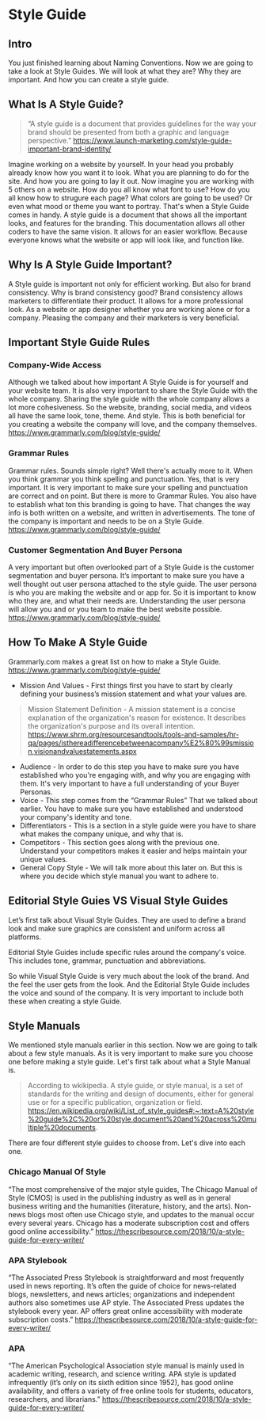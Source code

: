 # Style Guide

## Intro
You just finished learning about Naming Conventions. Now we are going to take a look at Style Guides. We will look at what they are? Why they are important. And how you can create a style guide.

## What Is A Style Guide?
>“A style guide is a document that provides guidelines for the way your brand should be presented from both a  graphic and language perspective.” 
https://www.launch-marketing.com/style-guide-important-brand-identity/

Imagine working on a website by yourself. In your head you probably already know how you want it to look. What you are planning to do for the site. And how you are going to lay it out. Now imagine you are working with 5 others on a website. How do you all know what font to use? How do you all know how to strugure each page? What colors are going to be used? Or even what mood or theme you want to portray. That's when a Style Guide comes in handy. A style guide is a document that shows all the important looks, and features for the branding. This documentation allows all other coders to have the same vision. It allows for an easier workflow. Because everyone knows what the website or app will look like, and function like.

## Why Is A Style Guide Important?
A Style guide is important not only for efficient working. But also for brand consistency. Why is brand consistency good? Brand consistency allows marketers to differentiate their product. It allows for a more professional look. As a website or app designer whether you are working alone or for a company. Pleasing the company and their marketers is very beneficial. 

## Important Style Guide Rules

### Company-Wide Access
Although we talked about how important A Style Guide is for yourself and your website team. It is also very important to share the Style Guide with the whole company. Sharing the style guide with the whole company allows a lot more cohesiveness. So the website, branding, social media, and videos all have the same look, tone, theme. And style. This is both beneficial for you creating a website the company will love, and the company themselves.
https://www.grammarly.com/blog/style-guide/


### Grammar Rules
Grammar rules. Sounds simple right? Well there's actually more to it. When you think grammar you think spelling and punctuation. Yes, that is very important. It is very important to make sure your spelling and punctuation are correct and on point. But there is more to Grammar Rules. You also have to establish what ton this branding is going to have. That changes the way info is both written on a website, and written in advertisements. The tone of the company is important and needs to be on a Style Guide. 
https://www.grammarly.com/blog/style-guide/


### Customer Segmentation And Buyer Persona
A very important but often overlooked part of a Style Guide is the customer segmentation and buyer persona. It’s important to make sure you have a well thought out user persona attached to the style guide. The user persona is who you are making the website and or app for. So it is important to know who they are, and what their needs are. Understanding the user persona will allow you and or you team to make the best website possible.
https://www.grammarly.com/blog/style-guide/

## How To Make A Style Guide
Grammarly.com makes a great list on how to make a Style Guide. https://www.grammarly.com/blog/style-guide/

- Mission And Values - First things first you have to start by clearly defining your business’s mission statement and what your values are.
>Mission Statement Definition - A mission statement is a concise explanation of the organization's reason for existence. It describes the organization's purpose and its overall intention. https://www.shrm.org/resourcesandtools/tools-and-samples/hr-qa/pages/isthereadifferencebetweenacompany%E2%80%99smission,visionandvaluestatements.aspx

- Audience - In order to do this step you have to make sure you have established who you're engaging with, and why you are engaging with them. It's very important to have a full understanding of your Buyer Personas.
- Voice - This step comes from the “Grammar Rules” That we talked about earlier. You have to make sure you have established and understood your company's identity and tone.
- Differentiators - This is a section in a style guide were you have to share what makes the company unique, and why that is. 
- Competitors - This section goes along with the previous one. Understand your competitors makes it easier and helps maintain your unique values.
- General Copy Style - We will talk more about this later on. But this is where you decide which style manual you want to adhere to.

## Editorial Style Guies VS Visual Style Guides
Let’s first talk about Visual Style Guides. They are used to define a brand look and make sure graphics are consistent and uniform across all platforms. 

Editorial Style Guides include specific rules around the company's voice. This includes tone, grammar, punctuation and abbreviations. 

So while Visual Style Guide is very much about the look of the brand. And the feel the user gets from the look. And the Editorial Style Guide includes the voice and sound of the company. It is very important to include both these when creating a style Guide.

## Style Manuals
We mentioned style manuals earlier in this section. Now we are going to talk about a few style manuals. As it is very important to make sure you choose one before making a style guide.
Let's first talk about what a Style Manual is.
>According to wkikipedia. A style guide, or style manual, is a set of standards for the writing and design of documents, either for general use or for a specific publication, organization or field. https://en.wikipedia.org/wiki/List_of_style_guides#:~:text=A%20style%20guide%2C%20or%20style,document%20and%20across%20multiple%20documents.

There are four different style guides to choose from. Let's dive into each one.

### Chicago Manual Of Style
“The most comprehensive of the major style guides, The Chicago Manual of Style (CMOS) is used in the publishing industry as well as in general business writing and the humanities (literature, history, and the arts). Non-news blogs most often use Chicago style, and updates to the manual occur every several years. Chicago has a moderate subscription cost and offers good online accessibility.” https://thescribesource.com/2018/10/a-style-guide-for-every-writer/

### APA Stylebook
 “The Associated Press Stylebook is straightforward and most frequently used in news reporting. It’s often the guide of choice for news-related blogs, newsletters, and news articles; organizations and independent authors also sometimes use AP style. The Associated Press updates the stylebook every year. AP offers great online accessibility with moderate subscription costs.” https://thescribesource.com/2018/10/a-style-guide-for-every-writer/
 
### APA
“The American Psychological Association style manual is mainly used in academic writing, research, and science writing. APA style is updated infrequently (it’s only on its sixth edition since 1952), has good online availability, and offers a variety of free online tools for students, educators, researchers, and librarians.” https://thescribesource.com/2018/10/a-style-guide-for-every-writer/
